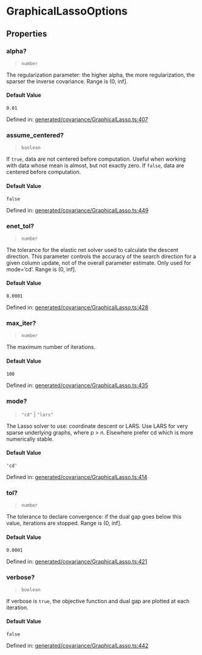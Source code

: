 # GraphicalLassoOptions

## Properties

### alpha?

> `number`

The regularization parameter: the higher alpha, the more regularization, the sparser the inverse covariance. Range is (0, inf\].

#### Default Value

`0.01`

Defined in:  [generated/covariance/GraphicalLasso.ts:407](https://github.com/transitive-bullshit/scikit-learn-ts/blob/122b3c0/packages/sklearn/src/generated/covariance/GraphicalLasso.ts#L407)

### assume\_centered?

> `boolean`

If `true`, data are not centered before computation. Useful when working with data whose mean is almost, but not exactly zero. If `false`, data are centered before computation.

#### Default Value

`false`

Defined in:  [generated/covariance/GraphicalLasso.ts:449](https://github.com/transitive-bullshit/scikit-learn-ts/blob/122b3c0/packages/sklearn/src/generated/covariance/GraphicalLasso.ts#L449)

### enet\_tol?

> `number`

The tolerance for the elastic net solver used to calculate the descent direction. This parameter controls the accuracy of the search direction for a given column update, not of the overall parameter estimate. Only used for mode=’cd’. Range is (0, inf\].

#### Default Value

`0.0001`

Defined in:  [generated/covariance/GraphicalLasso.ts:428](https://github.com/transitive-bullshit/scikit-learn-ts/blob/122b3c0/packages/sklearn/src/generated/covariance/GraphicalLasso.ts#L428)

### max\_iter?

> `number`

The maximum number of iterations.

#### Default Value

`100`

Defined in:  [generated/covariance/GraphicalLasso.ts:435](https://github.com/transitive-bullshit/scikit-learn-ts/blob/122b3c0/packages/sklearn/src/generated/covariance/GraphicalLasso.ts#L435)

### mode?

> `"cd"` \| `"lars"`

The Lasso solver to use: coordinate descent or LARS. Use LARS for very sparse underlying graphs, where p > n. Elsewhere prefer cd which is more numerically stable.

#### Default Value

`'cd'`

Defined in:  [generated/covariance/GraphicalLasso.ts:414](https://github.com/transitive-bullshit/scikit-learn-ts/blob/122b3c0/packages/sklearn/src/generated/covariance/GraphicalLasso.ts#L414)

### tol?

> `number`

The tolerance to declare convergence: if the dual gap goes below this value, iterations are stopped. Range is (0, inf\].

#### Default Value

`0.0001`

Defined in:  [generated/covariance/GraphicalLasso.ts:421](https://github.com/transitive-bullshit/scikit-learn-ts/blob/122b3c0/packages/sklearn/src/generated/covariance/GraphicalLasso.ts#L421)

### verbose?

> `boolean`

If verbose is `true`, the objective function and dual gap are plotted at each iteration.

#### Default Value

`false`

Defined in:  [generated/covariance/GraphicalLasso.ts:442](https://github.com/transitive-bullshit/scikit-learn-ts/blob/122b3c0/packages/sklearn/src/generated/covariance/GraphicalLasso.ts#L442)
